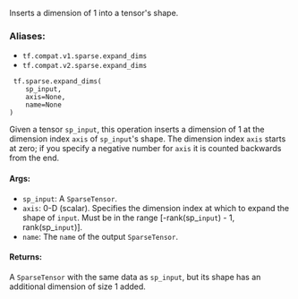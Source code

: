 Inserts a dimension of 1 into a tensor's shape.
### Aliases:
- `tf.compat.v1.sparse.expand_dims`
- `tf.compat.v2.sparse.expand_dims`

```
 tf.sparse.expand_dims(
    sp_input,
    axis=None,
    name=None
)
```
Given a tensor `sp_input`, this operation inserts a dimension of 1 at the dimension index `axis` of `sp_input`'s shape. The dimension index `axis` starts at zero; if you specify a negative number for `axis` it is counted backwards from the end.
#### Args:
- `sp_input`: A `SparseTensor`.
- `axis`: 0-D (scalar). Specifies the dimension index at which to expand the shape of `input`. Must be in the range [-rank(sp_`input`) - 1, rank(sp_`input`)].
- `name`: The `name` of the output `SparseTensor`.
#### Returns:
A `SparseTensor` with the same data as `sp_input`, but its shape has an additional dimension of size 1 added.
